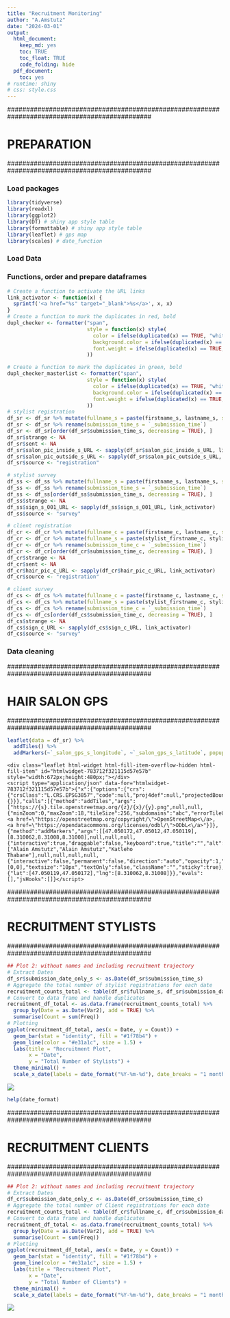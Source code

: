 ```yaml
---
title: "Recruitment Monitoring"
author: "A.Amstutz"
date: "2024-03-01"
output:
  html_document:
    keep_md: yes
    toc: TRUE
    toc_float: TRUE
    code_folding: hide
  pdf_document:
    toc: yes
# runtime: shiny
# css: style.css
---
```

##############################################################################################
# PREPARATION
##############################################################################################
### Load packages

```r
library(tidyverse)
library(readxl)
library(ggplot2)
library(DT) # shiny app style table
library(formattable) # shiny app style table
library(leaflet) # gps map
library(scales) # date_function
```

### Load Data


### Functions, order and prepare dataframes

```r
# Create a function to activate the URL links
link_activator <- function(x) {
  sprintf('<a href="%s" target="_blank">%s</a>', x, x)
}
# Create a function to mark the duplicates in red, bold
dupl_checker <- formatter("span",
                          style = function(x) style(
                            color = ifelse(duplicated(x) == TRUE, "white", "black"),
                            background.color = ifelse(duplicated(x) == TRUE, "red", "white"),
                            font.weight = ifelse(duplicated(x) == TRUE, "bold", "normal")
                          ))

# Create a function to mark the duplicates in green, bold
dupl_checker_masterlist <- formatter("span",
                          style = function(x) style(
                            color = ifelse(duplicated(x) == TRUE, "white", "black"),
                            background.color = ifelse(duplicated(x) == TRUE, "green", "white"),
                            font.weight = ifelse(duplicated(x) == TRUE, "bold", "normal")
                          ))
# stylist registration
df_sr <- df_sr %>% mutate(fullname_s = paste(firstname_s, lastname_s, sep = " "))
df_sr <- df_sr %>% rename(submission_time_s = `_submission_time`)
df_sr <- df_sr[order(df_sr$submission_time_s, decreasing = TRUE), ]
df_sr$strange <- NA
df_sr$sent <- NA
df_sr$salon_pic_inside_s_URL <- sapply(df_sr$salon_pic_inside_s_URL, link_activator)
df_sr$salon_pic_outside_s_URL <- sapply(df_sr$salon_pic_outside_s_URL, link_activator)
df_sr$source <- "registration"

# stylist survey
df_ss <- df_ss %>% mutate(fullname_s = paste(firstname_s, lastname_s, sep = " "))
df_ss <- df_ss %>% rename(submission_time_s = `_submission_time`)
df_ss <- df_ss[order(df_ss$submission_time_s, decreasing = TRUE), ]
df_ss$strange <- NA
df_ss$sign_s_001_URL <- sapply(df_ss$sign_s_001_URL, link_activator)
df_ss$source <- "survey"

# client registration
df_cr <- df_cr %>% mutate(fullname_c = paste(firstname_c, lastname_c, sep = " "))
df_cr <- df_cr %>% mutate(fullname_s = paste(stylist_firstname_c, stylist_lastname_c, sep = " "))
df_cr <- df_cr %>% rename(submission_time_c = `_submission_time`)
df_cr <- df_cr[order(df_cr$submission_time_c, decreasing = TRUE), ]
df_cr$strange <- NA
df_cr$sent <- NA
df_cr$hair_pic_c_URL <- sapply(df_cr$hair_pic_c_URL, link_activator)
df_cr$source <- "registration"

# client survey
df_cs <- df_cs %>% mutate(fullname_c = paste(firstname_c, lastname_c, sep = " "))
df_cs <- df_cs %>% mutate(fullname_s = paste(stylist_firstname_c, stylist_lastname_c, sep = " "))
df_cs <- df_cs %>% rename(submission_time_c = `_submission_time`)
df_cs <- df_cs[order(df_cs$submission_time_c, decreasing = TRUE), ]
df_cs$strange <- NA
df_cs$sign_c_URL <- sapply(df_cs$sign_c_URL, link_activator)
df_cs$source <- "survey"
```

### Data cleaning


##############################################################################################
# HAIR SALON GPS
##############################################################################################

```r
leaflet(data = df_sr) %>%
  addTiles() %>%
  addMarkers(~`_salon_gps_s_longitude`, ~`_salon_gps_s_latitude`, popup = ~fullname_s)
```

```{=html}
<div class="leaflet html-widget html-fill-item-overflow-hidden html-fill-item" id="htmlwidget-783712f321115d57e57b" style="width:672px;height:480px;"></div>
<script type="application/json" data-for="htmlwidget-783712f321115d57e57b">{"x":{"options":{"crs":{"crsClass":"L.CRS.EPSG3857","code":null,"proj4def":null,"projectedBounds":null,"options":{}}},"calls":[{"method":"addTiles","args":["https://{s}.tile.openstreetmap.org/{z}/{x}/{y}.png",null,null,{"minZoom":0,"maxZoom":18,"tileSize":256,"subdomains":"abc","errorTileUrl":"","tms":false,"noWrap":false,"zoomOffset":0,"zoomReverse":false,"opacity":1,"zIndex":1,"detectRetina":false,"attribution":"&copy; <a href=\"https://openstreetmap.org/copyright/\">OpenStreetMap<\/a>,  <a href=\"https://opendatacommons.org/licenses/odbl/\">ODbL<\/a>"}]},{"method":"addMarkers","args":[[47.050172,47.05012,47.050119],[8.310062,8.31008,8.31008],null,null,null,{"interactive":true,"draggable":false,"keyboard":true,"title":"","alt":"","zIndexOffset":0,"opacity":1,"riseOnHover":false,"riseOffset":250},["Alain Amstutz","Alain Amstutz","Katleho Thabane"],null,null,null,null,{"interactive":false,"permanent":false,"direction":"auto","opacity":1,"offset":[0,0],"textsize":"10px","textOnly":false,"className":"","sticky":true},null]}],"limits":{"lat":[47.050119,47.050172],"lng":[8.310062,8.31008]}},"evals":[],"jsHooks":[]}</script>
```

##############################################################################################
# RECRUITMENT STYLISTS
##############################################################################################

```r
## Plot 2: without names and including recruitment trajectory
# Extract Dates
df_sr$submission_date_only_s <- as.Date(df_sr$submission_time_s)
# Aggregate the total number of stylist registrations for each date
recruitment_counts_total <- table(df_sr$fullname_s, df_sr$submission_date_only_s)
# Convert to data frame and handle duplicates
recruitment_df_total <- as.data.frame(recruitment_counts_total) %>%
  group_by(Date = as.Date(Var2), add = TRUE) %>%
  summarise(Count = sum(Freq))
# Plotting
ggplot(recruitment_df_total, aes(x = Date, y = Count)) +
  geom_bar(stat = "identity", fill = "#1f78b4") +  
  geom_line(color = "#e31a1c", size = 1.5) +  
  labs(title = "Recruitment Plot",
       x = "Date",
       y = "Total Number of Stylists") +
  theme_minimal() +
  scale_x_date(labels = date_format("%Y-%m-%d"), date_breaks = "1 month")
```

![](recruitment_monitoring_files/figure-html/unnamed-chunk-6-1.png)<!-- -->

```r
help(date_format)
```

##############################################################################################
# RECRUITMENT CLIENTS
##############################################################################################

```r
## Plot 2: without names and including recruitment trajectory
# Extract Dates
df_cr$submission_date_only_c <- as.Date(df_cr$submission_time_c)
# Aggregate the total number of Client registrations for each date
recruitment_counts_total <- table(df_cr$fullname_c, df_cr$submission_date_only_c)
# Convert to data frame and handle duplicates
recruitment_df_total <- as.data.frame(recruitment_counts_total) %>%
  group_by(Date = as.Date(Var2), add = TRUE) %>%
  summarise(Count = sum(Freq))
# Plotting
ggplot(recruitment_df_total, aes(x = Date, y = Count)) +
  geom_bar(stat = "identity", fill = "#1f78b4") +  
  geom_line(color = "#e31a1c", size = 1.5) +  
  labs(title = "Recruitment Plot",
       x = "Date",
       y = "Total Number of Clients") +
  theme_minimal() +
  scale_x_date(labels = date_format("%Y-%m-%d"), date_breaks = "1 month")
```

![](recruitment_monitoring_files/figure-html/unnamed-chunk-7-1.png)<!-- -->


